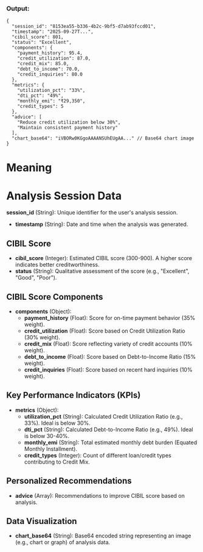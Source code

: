 
### Output: 
```
{
  "session_id": "8153ea55-b336-4b2c-9bf5-d7ab93fccd01",
  "timestamp": "2025-09-27T...",
  "cibil_score": 801,
  "status": "Excellent",
  "components": {
    "payment_history": 95.4,
    "credit_utilization": 87.0,
    "credit_mix": 85.0,
    "debt_to_income": 70.0,
    "credit_inquiries": 80.0
  },
  "metrics": {
    "utilization_pct": "33%",
    "dti_pct": "49%",
    "monthly_emi": "₹29,350",
    "credit_types": 5
  },
  "advice": [
    "Reduce credit utilization below 30%",
    "Maintain consistent payment history"
  ],
  "chart_base64": "iVBORw0KGgoAAAANSUhEUgAA..." // Base64 chart image
}
```

# Meaning

# Analysis Session Data

**session_id** (String): Unique identifier for the user's analysis session.
* **timestamp** (String): Date and time when the analysis was generated.

## CIBIL Score
* **cibil_score** (Integer): Estimated CIBIL score (300-900). A higher score indicates better creditworthiness.
* **status** (String): Qualitative assessment of the score (e.g., "Excellent", "Good", "Poor").

## CIBIL Score Components
* **components** (Object):
  * **payment_history** (Float): Score for on-time payment behavior (35% weight).
  * **credit_utilization** (Float): Score based on Credit Utilization Ratio (30% weight).
  * **credit_mix** (Float): Score reflecting variety of credit accounts (10% weight).
  * **debt_to_income** (Float): Score based on Debt-to-Income Ratio (15% weight).
  * **credit_inquiries** (Float): Score based on recent hard inquiries (10% weight).

## Key Performance Indicators (KPIs)
* **metrics** (Object):
  * **utilization_pct** (String): Calculated Credit Utilization Ratio (e.g., 33%). Ideal is below 30%.
  * **dti_pct** (String): Calculated Debt-to-Income Ratio (e.g., 49%). Ideal is below 30-40%.
  * **monthly_emi** (String): Total estimated monthly debt burden (Equated Monthly Installment).
  * **credit_types** (Integer): Count of different loan/credit types contributing to Credit Mix.

## Personalized Recommendations
* **advice** (Array): Recommendations to improve CIBIL score based on analysis.

## Data Visualization
* **chart_base64** (String): Base64 encoded string representing an image (e.g., chart or graph) of analysis data.
